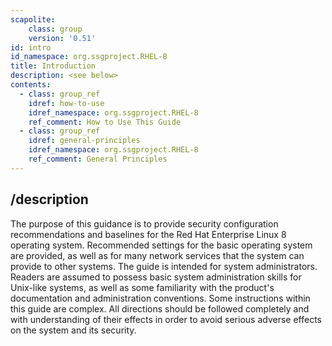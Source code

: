 ```yaml
---
scapolite:
    class: group
    version: '0.51'
id: intro
id_namespace: org.ssgproject.RHEL-8
title: Introduction
description: <see below>
contents:
  - class: group_ref
    idref: how-to-use
    idref_namespace: org.ssgproject.RHEL-8
    ref_comment: How to Use This Guide
  - class: group_ref
    idref: general-principles
    idref_namespace: org.ssgproject.RHEL-8
    ref_comment: General Principles
---
```



## /description

The
purpose of this guidance is to provide security configuration
recommendations and baselines for the Red Hat Enterprise Linux 8
operating system. Recommended settings for the basic operating system
are provided, as well as for many network services that the system can
provide to other systems. The guide is intended for system
administrators. Readers are assumed to possess basic system
administration skills for Unix-like systems, as well as some familiarity
with the product\'s documentation and administration conventions. Some
instructions within this guide are complex. All directions should be
followed completely and with understanding of their effects in order to
avoid serious adverse effects on the system and its security.
